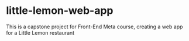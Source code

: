 # little-lemon-web-app
This is a capstone project for Front-End Meta course, creating a web app for a Little Lemon restaurant
